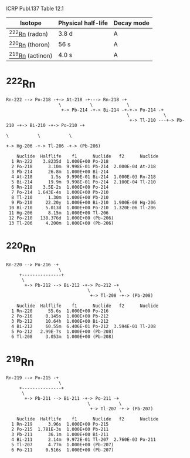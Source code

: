 ICRP Publ.137 Table 12.1

|Isotope                              |Physical half-life |Decay mode|
|-------------------------------------|-------------------|----------|
|[<sup>222</sup>Rn](#222Rn) (radon)   |3.8 d              |A
|[<sup>220</sup>Rn](#220Rn) (thoron)  |56 s               |A
|[<sup>219</sup>Rn](#219Rn) (actinon) |4.0 s              |A

# <sup>222</sup>Rn

```
Rn-222 --> Po-218 -+-> At-218 -+---> Rn-218 -+
                    \           \             \
                     +-> Pb-214 -+-> Bi-214 -+-+-> Po-214 -+
                                              \             \
                                               +-> Tl-210 ---+-> Pb-210 -+-> Bi-210 -+-> Po-210 -+
                                                                          \           \           \
                                                                           +-> Hg-206 -+-> Tl-206 -+-> (Pb-206)
```

```
    Nuclide  Halflife    f1      Nuclide   f2      Nuclide
  1 Rn-222    3.8235d  1.000E+00 Po-218
  2 Po-218      3.10m  9.998E-01 Pb-214  2.000E-04 At-218
  3 Pb-214      26.8m  1.000E+00 Bi-214
  4 At-218       1.5s  9.990E-01 Bi-214  1.000E-03 Rn-218
  5 Bi-214      19.9m  9.998E-01 Po-214  2.100E-04 Tl-210
  6 Rn-218    3.5E-2s  1.000E+00 Po-214
  7 Po-214  1.643E-4s  1.000E+00 Pb-210
  8 Tl-210      1.30m  1.000E+00 Pb-210
  9 Pb-210     22.20y  1.000E+00 Bi-210  1.900E-08 Hg-206
 10 Bi-210     5.013d  1.000E+00 Po-210  1.320E-06 Tl-206
 11 Hg-206      8.15m  1.000E+00 Tl-206
 12 Po-210   138.376d  1.000E+00 (Pb-206)
 13 Tl-206     4.200m  1.000E+00 (Pb-206)
```

# <sup>220</sup>Rn

```
Rn-220 --> Po-216 -+
                    \
     +---------------+
      \
       +-> Pb-212 --> Bi-212 -+-> Po-212 -+
                               \           \
                                +-> Tl-208 -+-> (Pb-208)
```

```
    Nuclide  Halflife    f1      Nuclide   f2      Nuclide
  1 Rn-220      55.6s  1.000E+00 Po-216
  2 Po-216     0.145s  1.000E+00 Pb-212
  3 Pb-212     10.64h  1.000E+00 Bi-212
  4 Bi-212     60.55m  6.406E-01 Po-212  3.594E-01 Tl-208
  5 Po-212   2.99E-7s  1.000E+00 (Pb-208)
  6 Tl-208     3.053m  1.000E+00 (Pb-208)
```

# <sup>219</sup>Rn

```
Rn-219 --> Po-215 -+
                    \
     +---------------+
      \
       +-> Pb-211 --> Bi-211 -+-> Po-211 -+
                               \           \
                                +-> Tl-207 -+-> (Pb-207)
```

```
    Nuclide  Halflife    f1      Nuclide   f2      Nuclide
  1 Rn-219      3.96s  1.000E+00 Po-215
  2 Po-215  1.781E-3s  1.000E+00 Pb-211
  3 Pb-211      36.1m  1.000E+00 Bi-211
  4 Bi-211      2.14m  9.972E-01 Tl-207  2.760E-03 Po-211
  5 Tl-207      4.77m  1.000E+00 (Pb-207)
  6 Po-211     0.516s  1.000E+00 (Pb-207)
```
